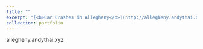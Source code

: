 ```yaml
---
title: ""
excerpt: "[<b>Car Crashes in Allegheny</b>](http://allegheny.andythai.xyz)<br/>An analytical project exploring various variables that potentially play as factors in car crash frequencies and severities.<br/>[<img src='/images/cars_project.png'>](http://allegheny.andythai.xyz)"
collection: portfolio
---
```


allegheny.andythai.xyz
